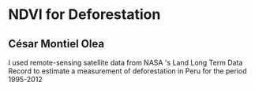 # NDVI for Deforestation
## César Montiel Olea
I used remote-sensing satellite data from NASA 's Land Long Term Data Record to estimate a measurement of deforestation in Peru for the period 1995-2012
